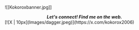 ![[Kokoroxbanner.jpg]]
<center><b><i>Let's connect! Find me on the web.</i></b></center>
[![X | 10px](Images/dagger.jpeg)](https://x.com/kokorox2006)

